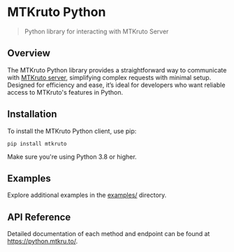 # MTKruto Python

> Python library for interacting with MTKruto Server

## Overview
The MTKruto Python library provides a straightforward way to communicate with [MTKruto server](https://github.com/MTKruto/server), simplifying complex requests with minimal setup. Designed for efficiency and ease, it’s ideal for developers who want reliable access to MTKruto's features in Python.

## Installation
To install the MTKruto Python client, use pip:
```shell
pip install mtkruto
```
Make sure you're using Python 3.8 or higher.

## Examples
Explore additional examples in the [examples/](https://github.com/MTKruto/python/tree/main/examples) directory.

## API Reference
Detailed documentation of each method and endpoint can be found at https://python.mtkru.to/.
